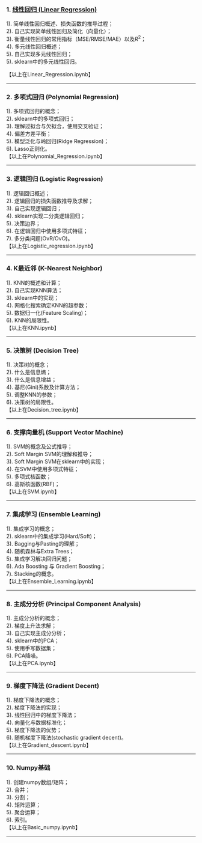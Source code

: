 
### 1. [线性回归 (Linear Regression)](https://github.com/Liying1996/machine_learining/blob/master/Logistic_regression.ipynb)
  
1). 简单线性回归概述、损失函数的推导过程；  
2). 自己实现简单线性回归及简化（向量化）；  
3). 衡量线性回归的常用指标（MSE/RMSE/MAE）以及$R^2$；  
4). 多元线性回归概述；  
5). 自己实现多元线性回归；  
5). sklearn中的多元线性回归。  

【以上在Linear_Regression.ipynb】

---

### 2. 多项式回归 (Polynomial Regression)
1). 多项式回归的概念；  
2). sklearn中的多项式回归；  
3). 理解过拟合与欠拟合，使用交叉验证；  
4). 偏差方差平衡；  
5). 模型泛化与岭回归(Ridge Regression)；  
6). Lasso正则化。  
【以上在Polynomial_Regression.ipynb】

---

### 3. 逻辑回归 (Logistic Regression)
1). 逻辑回归概述；  
2). 逻辑回归的损失函数推导及求解；  
3). 自己实现逻辑回归；  
4). sklearn实现二分类逻辑回归；  
5). 决策边界；  
6). 在逻辑回归中使用多项式特征；  
7). 多分类问题(OvR/OvO)。  
【以上在Logistic_regression.ipynb】

---

### 4. K最近邻 (K-Nearest Neighbor)
1). KNN的概述和计算；    
2). 自己实现KNN算法；  
3). sklearn中的实现；  
4). 网格化搜索确定KNN的超参数；  
5). 数据归一化(Feature Scaling)；  
6). KNN的局限性。  
【以上在KNN.ipynb】

---

### 5. 决策树 (Decision Tree)
1). 决策树的概念；  
2). 什么是信息熵；  
3). 什么是信息增益；  
4). 基尼(Gini)系数及计算方法；  
5). 调整KNN的参数；  
6). 决策树的局限性。  
【以上在Decision_tree.ipynb】

---

### 6. 支撑向量机 (Support Vector Machine) 
1). SVM的概念及公式推导；  
2). Soft Margin SVM的理解和推导；  
3). Soft Margin SVM在sklearn中的实现；  
4). 在SVM中使用多项式特征；  
5). 多项式核函数；  
6). 高斯核函数(RBF)；  
【以上在SVM.ipynb】

---

### 7. 集成学习 (Ensemble Learning)
1). 集成学习的概念；  
2). sklearn中的集成学习(Hard/Soft)；  
3). Bagging与Pasting的理解；  
4). 随机森林与Extra Trees；  
5). 集成学习解决回归问题；  
6). Ada Boosting 与 Gradient Boosting；  
7). Stacking的概念。  
【以上在Ensemble_Learning.ipynb】

---

### 8. 主成分分析 (Principal Component Analysis)
1). 主成分分析的概念；  
2). 梯度上升法求解；  
3). 自己实现主成分分析；  
4). sklearn中的PCA；  
5). 使用手写数据集；  
6). PCA降噪。  
【以上在PCA.ipynb】

---

### 9. 梯度下降法 (Gradient Decent)
1). 梯度下降法的概念；  
2). 梯度下降法的实现；  
3). 线性回归中的梯度下降法；  
4). 向量化与数据标准化；  
5). 梯度下降法的优势；  
6). 随机梯度下降法(stochastic gradient decent)。  
【以上在Gradient_descent.ipynb】

---

### 10. Numpy基础
1). 创建numpy数组/矩阵；  
2). 合并；  
3). 分割；  
4). 矩阵运算；  
5). 聚合运算；  
6). 索引。  
【以上在Basic_numpy.ipynb】

---

